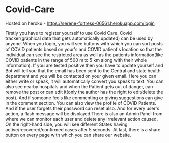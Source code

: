 # Covid-Care
Hosted on heroku - https://serene-fortress-06561.herokuapp.com/login

Firstly you have to register yourself to use Covid Care. Covid tracker(graphical data that gets automatically updated) can be used by anyone. When you login, you will see buttons with which you can sort posts of COVID patients based on your's and COVID patient's location so that the individual can see the restricted area as well as the patients information(like COVID patients in the range of 500 m to 5 km along with their whole information). If you are tested positive then you have to update yourself and Bot will tell you that the email has been sent to the Central and state health department and you will be contacted on your given email. Here you can either write or speak, it will automatically convert you speak to text. You can also see nearby hospitals and when the Patient gets out of danger, can remove the post or can edit it(only the author has the right to edit/delete the post). And if someone feels like commenting or giving suggestions can give in the comment section. You can also view the profile of COVID Patients. And if the user forgets their password can reset also. And for every user's action, a flash message will be displayed.There is also an Admin Panel from where we can monitor each user and delete any irrelevant action caused. On the right-hand side, you will see different States having active/recovered/confirmed cases after 5 seconds. At last, there is a share button on every page with which you can share our website.
